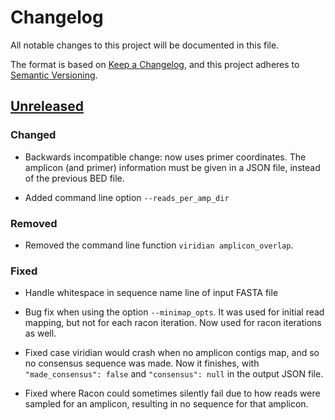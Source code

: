 # Changelog

All notable changes to this project will be documented in this file.

The format is based on [Keep a Changelog](https://keepachangelog.com/en/1.0.0/), and
this project adheres to [Semantic Versioning](https://semver.org/spec/v2.0.0.html).

## [Unreleased]

### Changed

- Backwards incompatible change: now uses primer coordinates. The amplicon
  (and primer) information must be given in a JSON file, instead of the previous
  BED file.

- Added command line option `--reads_per_amp_dir`

### Removed

- Removed the command line function `viridian amplicon_overlap`.

### Fixed

- Handle whitespace in sequence name line of input FASTA file

- Bug fix when using the option `--minimap_opts`. It was used for initial read
  mapping, but not for each racon iteration. Now used for racon iterations as
  well.

- Fixed case viridian would crash when no amplicon contigs map, and so no
  consensus sequence was made. Now it finishes, with `"made_consensus": false`
  and `"consensus": null` in the output JSON file.

- Fixed where Racon could sometimes silently fail due to how reads were sampled
  for an amplicon, resulting in no sequence for that amplicon.


[Unreleased]: https://github.com/iqbal-lab-org/viridian/compare/v0.1.0...HEAD
